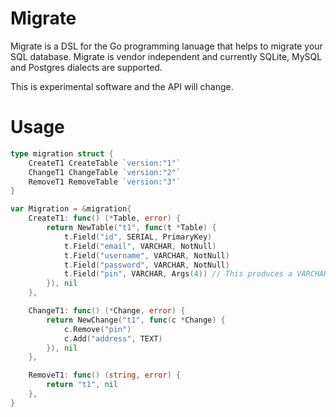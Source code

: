 # Migrate
Migrate is a DSL for the Go programming lanuage that helps to migrate your SQL database.
Migrate is vendor independent and currently SQLite, MySQL and Postgres dialects are supported.

This is experimental software and the API will change.

# Usage

```go
type migration struct {
	CreateT1 CreateTable `version:"1"`
	ChangeT1 ChangeTable `version:"2"`
	RemoveT1 RemoveTable `version:"3"`
}

var Migration = &migration{
	CreateT1: func() (*Table, error) {
		return NewTable("t1", func(t *Table) {
			t.Field("id", SERIAL, PrimaryKey)
			t.Field("email", VARCHAR, NotNull)
			t.Field("username", VARCHAR, NotNull)
			t.Field("password", VARCHAR, NotNull)
			t.Field("pin", VARCHAR, Args(4)) // This produces a VARCHAR(4)
		}), nil
	},

	ChangeT1: func() (*Change, error) {
		return NewChange("t1", func(c *Change) {
			c.Remove("pin")
			c.Add("address", TEXT)
		}), nil
	},

	RemoveT1: func() (string, error) {
		return "t1", nil
	},
}
```
